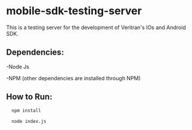 # mobile-sdk-testing-server

This is a testing server for the development of Veritran's IOs and Android SDK.

## Dependencies:

-Node Js

-NPM (other dependencies are installed through NPM)

## How to Run:
```sh
  npm install
  
  node index.js
```
